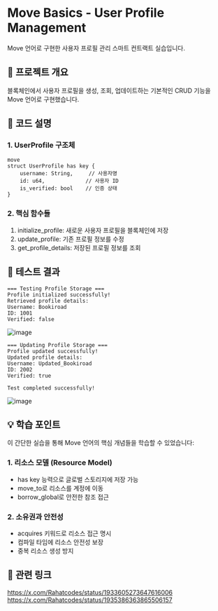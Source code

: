 # Move Basics - User Profile Management

Move 언어로 구현한 사용자 프로필 관리 스마트 컨트랙트 실습입니다.


## 🎯 프로젝트 개요

블록체인에서 사용자 프로필을 생성, 조회, 업데이트하는 기본적인 CRUD 기능을 Move 언어로 구현했습니다.


## 📝 코드 설명

### 1. UserProfile 구조체

```
move
struct UserProfile has key {
    username: String,     // 사용자명
    id: u64,             // 사용자 ID  
    is_verified: bool    // 인증 상태
}
```
### 2. 핵심 함수들

1. initialize_profile: 새로운 사용자 프로필을 블록체인에 저장
2. update_profile: 기존 프로필 정보를 수정
3. get_profile_details: 저장된 프로필 정보를 조회


## 🧪 테스트 결과

```
=== Testing Profile Storage ===
Profile initialized successfully!
Retrieved profile details:
Username: Bookiroad
ID: 1001
Verified: false
```
![image](https://github.com/user-attachments/assets/10f434ad-3398-4f60-a2a3-83738e687af3)

```
=== Updating Profile Storage ===
Profile updated successfully!
Updated profile details:
Username: Updated_Bookiroad
ID: 2002
Verified: true

Test completed successfully!
```
![image](https://github.com/user-attachments/assets/94e3923b-e856-4e22-8a83-9acc0dba9c36)



## 💡 학습 포인트
이 간단한 실습을 통해 Move 언어의 핵심 개념들을 학습할 수 있었습니다:

### 1. 리소스 모델 (Resource Model)
- has key 능력으로 글로벌 스토리지에 저장 가능
- move_to로 리소스를 계정에 이동
- borrow_global로 안전한 참조 접근

### 2. 소유권과 안전성
- acquires 키워드로 리소스 접근 명시
- 컴파일 타임에 리소스 안전성 보장
- 중복 리소스 생성 방지


## 🔗 관련 링크
https://x.com/Rahatcodes/status/1933605273647616006
https://x.com/Rahatcodes/status/1935386363865506157
